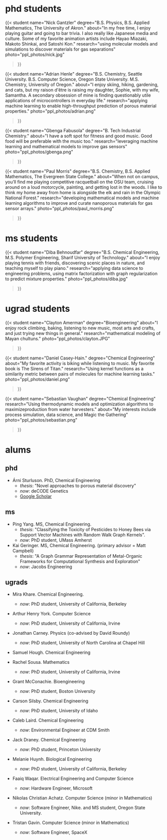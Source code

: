 # phd students

{{< student 
 name="Nick Gantzler"
  degree="B.S. Physics, B.S. Applied Mathematics, The University of Akron."
  about="In my free time, I enjoy playing guitar and going to bar trivia. I also really like Japanese media and culture. Some of my favorite animation artists include Hayao Miazaki, Makoto Shinkai, and Satoshi Kon."
  research="using molecular models and simulations to discover materials for gas separations"
  photo="ppl_photos/nick.jpg"
>}}

{{< student 
 name="Adrian Henle"
  degree="B.S. Chemistry, Seattle University. B.S. Computer Science, Oregon State University. M.S. Chemistry, University of Oregon."
  about="I enjoy skiing, hiking, gardening, and cats, but my raison d'être is raising my daughter, Sophie, with my wife, Samantha. A secondary obsession of mine is finding questionably utile applications of microcontrollers in everyday life."
  research="applying machine learning to enable high-throughput prediction of porous material properties."
  photo="ppl_photos/adrian.png"
>}}

{{< student 
 name="Gbenga Fabusola"
  degree="B. Tech Industrial Chemistry."
  about="I have a soft spot for fitness and good music. Good food will be preferable with the music too."
  research="leveraging machine learning and mathematical models to improve gas sensors"
  photo="ppl_photos/gbenga.png"
>}}

{{< student 
 name="Paul Morris"
  degree="B.S. Chemistry, B.S. Applied Mathematics, The Evergreen State College."
  about="When not on campus, you’ll find me playing competitive racquetball on the OSU team, cruising around on a loud motorcycle, painting, and getting lost in the woods. I like to think my home away from home is alongside the elk and rain in the Olympic National Forest."
  research="developing mathematical models and machine learning algorithms to improve and curate nanoporous materials for gas sensor arrays."
  photo="ppl_photos/paul_morris.png"
>}}


# ms students
{{< student 
    name="Diba Behnoudfar" 
    degree="B.S. Chemical Engineering, M.S. Polymer Engineering, Sharif University of Technology." 
    about="I enjoy playing tennis with friends, discovering scenic places in nature, and teaching myself to play piano." 
    research="applying data science to engineering problems, using matrix factorization with graph regularization to predict mixture properties." 
    photo="ppl_photos/diba.jpg"
>}}

# ugrad students

{{< student 
  name="Clayton Amerman"
  degree="Bioengineering"
  about="I enjoy rock climbing, baking, listening to new music, most arts and crafts, and just trying new things in general."
  research="mathematical modeling of Mayan chultuns."
  photo="ppl_photos/clayton.JPG"
>}}

{{< student 
    name="Daniel Casey-Hain."
    degree="Chemical Engineering"
    about="My favorite activity is biking while listening to music. My favorite book is The Sirens of Titan."
    research="Using kernel functions as a similarity metric between pairs of molecules for machine learning tasks."
    photo="ppl_photos/daniel.png"
>}}

{{< student 
    name="Sebastian Vaughan"
    degree="Chemical Engineering"
    research="Using thermodynamic models and optimization algorithms to maximizeproduction from water harvesters."
    about="My interests include process simulation, data science, and Magic the Gathering"
    photo="ppl_photos/sebastian.png"
>}}

# alums

## phd
* Árni Sturluson. PhD, Chemical Engineering
    * _thesis_: "Novel approaches to porous material discovery"
    * _now_: deCODE Genetics
    * [Google Scholar](https://scholar.google.com/citations?user=k55bK2oAAAAJ&hl=en)


## ms 
* Ping Yang. MS, Chemical Engineering. 
    * _thesis_: "Classifying the Toxicity of Pesticides to Honey Bees via Support Vector Machines with Random Walk Graph Kernels".
    * _now_: PhD student, UMass Amherst
* Kai Geringer. MS, Chemical Engineering. (primary advisor = Matt Campbell)
    * _thesis_: "A Graph Grammar Representation of Metal-Organic Frameworks for Computational Synthesis and Exploration"
    * _now_: Jacobs Engineering

## ugrads
* Mira Khare. Chemical Engineering. 
    * _now_: PhD student, University of California, Berkeley

* Arthur Henry York. Computer Science
    * _now_: PhD student, University of California, Irvine

* Jonathan Carney. Physics (co-advised by David Roundy)
    * _now_: PhD student, University of North Carolina at Chapel Hill

* Samuel Hough. Chemical Engineering

* Rachel Sousa. Mathematics
    * _now_: PhD student, University of California, Irvine

* Grant McConachie. Bioengineering
    * _now_: PhD student, Boston University

* Carson Silsby. Chemical Engineering
    * _now_: PhD student, University of Idaho

* Caleb Laird. Chemical Engineering
    * _now_: Environmental Engineer at CDM Smith

* Jack Draney. Chemical Engineering
    * _now_: PhD student, Princeton University

* Melanie Huynh. Biological Engineering
    * _now_: PhD student, University of California, Berkeley

* Faaiq Waqar. Electrical Engineering and Computer Science
    * _now_: Hardware Engineer, Microsoft

* Nikolas Christian Achatz. Computer Science (minor in Mathematics)
    * _now_: Software Engineer, Nike. and MS student, Oregon State University.

* Tristan Gavin. Computer Science (minor in Mathematics)
    * _now_: Software Engineer, SpaceX
